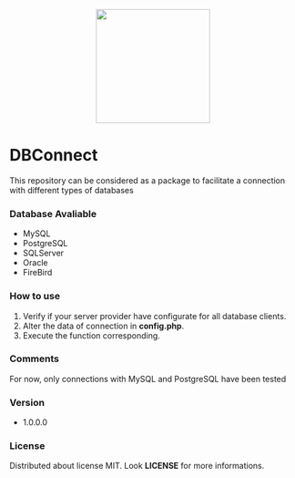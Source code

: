 <p align="center">
  <img width="200" heigth="200" src="https://user-images.githubusercontent.com/34194789/79715638-a2774c80-82aa-11ea-814e-d84f1acfeabd.png" />
</p>

# DBConnect

This repository can be considered as a package to facilitate a connection with different types of databases


### Database Avaliable

* MySQL
* PostgreSQL
* SQLServer
* Oracle
* FireBird

### How to use 

1. Verify if your server provider have configurate for all database clients.
2. Alter the data of connection in <b>config.php</b>.   
3. Execute the function corresponding.

### Comments

For now, only connections with MySQL and PostgreSQL have been tested


### Version

* 1.0.0.0


### License

Distributed about license MIT. Look <b>LICENSE</b> for more informations. 
